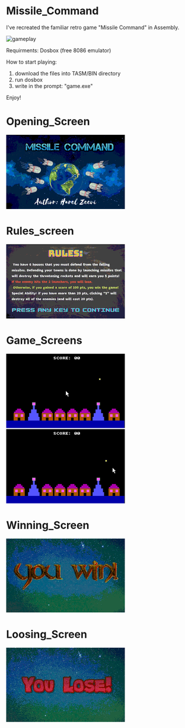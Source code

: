 # Missile_Command
I've recreated the familiar retro game "Missile Command" in Assembly. 

![gameplay](https://github.com/HarelZeevi/Missile_Command/blob/main/gameplay.gif)

Requirments:
  Dosbox (free 8086 emulator)
 
 How to start playing:
  1. download the files into TASM/BIN directory
  2. run dosbox 
  3. write in the prompt: "game.exe"
 
 Enjoy!


# Opening_Screen
![opening screen](https://github.com/HarelZeevi/Missile_Command/blob/main/screenshots/td_009.png)


# Rules_screen
![rules_screen](https://github.com/HarelZeevi/Missile_Command/blob/main/screenshots/td_010.png)


# Game_Screens
![game_screen1](https://github.com/HarelZeevi/Missile_Command/blob/main/screenshots/td_011.png)
![game_screen2](https://github.com/HarelZeevi/Missile_Command/blob/main/screenshots/td_012.png)

# Winning_Screen
![winning](https://github.com/HarelZeevi/Missile_Command/blob/main/pic3.bmp)

# Loosing_Screen
![loosing](https://github.com/HarelZeevi/Missile_Command/blob/main/pic4.bmp)

